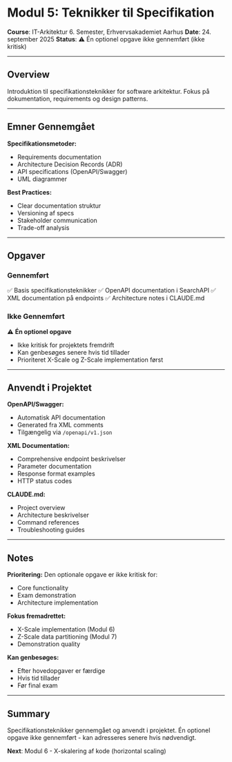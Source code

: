 # Modul 5: Teknikker til Specifikation

**Course**: IT-Arkitektur 6. Semester, Erhvervsakademiet Aarhus
**Date**: 24. september 2025
**Status**: ⚠️ Én optionel opgave ikke gennemført (ikke kritisk)

---

## Overview

Introduktion til specifikationsteknikker for software arkitektur. Fokus på dokumentation, requirements og design patterns.

---

## Emner Gennemgået

**Specifikationsmetoder:**
- Requirements documentation
- Architecture Decision Records (ADR)
- API specifications (OpenAPI/Swagger)
- UML diagrammer

**Best Practices:**
- Clear documentation struktur
- Versioning af specs
- Stakeholder communication
- Trade-off analysis

---

## Opgaver

### Gennemført
✅ Basis specifikationsteknikker
✅ OpenAPI documentation i SearchAPI
✅ XML documentation på endpoints
✅ Architecture notes i CLAUDE.md

### Ikke Gennemført
⚠️ **Én optionel opgave**
- Ikke kritisk for projektets fremdrift
- Kan genbesøges senere hvis tid tillader
- Prioriteret X-Scale og Z-Scale implementation først

---

## Anvendt i Projektet

**OpenAPI/Swagger:**
- Automatisk API documentation
- Generated fra XML comments
- Tilgængelig via `/openapi/v1.json`

**XML Documentation:**
- Comprehensive endpoint beskrivelser
- Parameter documentation
- Response format examples
- HTTP status codes

**CLAUDE.md:**
- Project overview
- Architecture beskrivelser
- Command references
- Troubleshooting guides

---

## Notes

**Prioritering:**
Den optionale opgave er ikke kritisk for:
- Core functionality
- Exam demonstration
- Architecture implementation

**Fokus fremadrettet:**
- X-Scale implementation (Modul 6)
- Z-Scale data partitioning (Modul 7)
- Demonstration quality

**Kan genbesøges:**
- Efter hovedopgaver er færdige
- Hvis tid tillader
- Før final exam

---

## Summary

Specifikationsteknikker gennemgået og anvendt i projektet. Én optionel opgave ikke gennemført - kan adresseres senere hvis nødvendigt.

**Next**: Modul 6 - X-skalering af kode (horizontal scaling)
